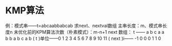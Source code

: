 


# KMP算法
例：模式串——t=abcaabbabcab
求next、nextval数组
主串长度：m、模式串长度n
未优化前的KPM算法次数（朴素模式）：m-n+1
next 数组：
t      ——     a b c a a b b a b c a b
     ( t )单位——0 1 2 3  4 5 6 7 8 9 10 11 
( next )i—— -1 0 0 0 1 1 0
  

<!--stackedit_data:
eyJoaXN0b3J5IjpbNDc4Nzg3NzIwXX0=
-->